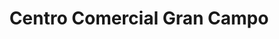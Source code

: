 ---
title: "Centro Comercial Gran Campo"
url: /san-jose/centro-comercial-gran-campo/
shop: centro comercial
---